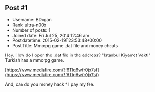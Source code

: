 ## Post #1
- Username: BDogan
- Rank: ultra-n00b
- Number of posts: 1
- Joined date: Fri Jul 25, 2014 12:46 am
- Post datetime: 2015-02-19T23:53:48+00:00
- Post Title: Mmorpg game .dat file and money cheats

Hey. 
How do I open the .dat file in the address? "Istanbul Kiyamet Vakti" Turkish has a mmorpg game. 

[https://www.mediafire.com/?f611q6wfr0jb7sf](https://www.mediafire.com/?f611q6wfr0jb7sf)

And, can do you money hack ? I pay my fee.
